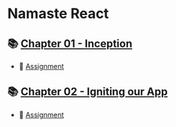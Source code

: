 # Namaste React

## 📚 [Chapter 01 - Inception](https://github.com/ReddyDivya/rd-namaste-react-notes/tree/main/Chapter%2001%20-%20Inception)
- 📘 [Assignment](https://github.com/ReddyDivya/rd-namaste-react-notes/blob/main/Chapter%2001%20-%20Inception/Theory/InceptionTheory.md)

## 📚 [Chapter 02 - Igniting our App](https://github.com/ReddyDivya/rd-namaste-react-notes/tree/main/Chapter%2002%20-%20Igniting%20our%20App)
- 📘 [Assignment](https://github.com/ReddyDivya/rd-namaste-react-notes/blob/main/Chapter%2002%20-%20Igniting%20our%20App/Theory/IgnitingOurAppTheory.md)

